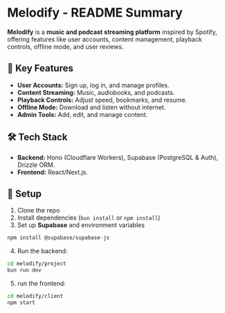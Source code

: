 # Melodify - README Summary  

**Melodify** is a **music and podcast streaming platform** inspired by Spotify, offering features like user accounts, content management, playback controls, offline mode, and user reviews.  

## 📌 Key Features  
- **User Accounts:** Sign up, log in, and manage profiles.  
- **Content Streaming:** Music, audiobooks, and podcasts.  
- **Playback Controls:** Adjust speed, bookmarks, and resume.  
- **Offline Mode:** Download and listen without internet.  
- **Admin Tools:** Add, edit, and manage content.  

## 🛠 Tech Stack  
- **Backend:** Hono (Cloudflare Workers), Supabase (PostgreSQL & Auth), Drizzle ORM.  
- **Frontend:** React/Next.js.  

## 🚀 Setup  
1. Clone the repo 
2. Install dependencies (`bun install` or `npm install`)  
3. Set up **Supabase** and environment variables 
```bash
npm install @supabase/supabase-js
``` 
4. Run the backend:
```bash
cd melodify/project
bun run dev
```
5. run the frontend:
```bash
cd melodify/client
npm start
```

